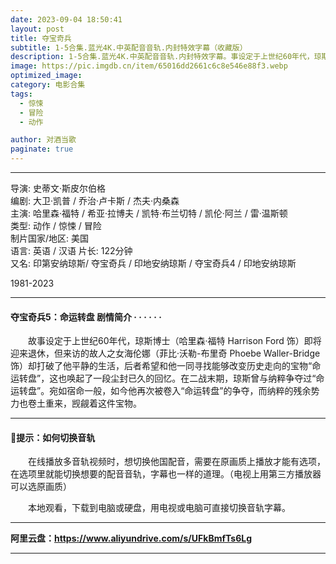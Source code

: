 ```yaml
---
date: 2023-09-04 18:50:41
layout: post
title: 夺宝奇兵
subtitle: 1-5合集.蓝光4K.中英配音音轨.内封特效字幕（收藏版）
description: 1-5合集.蓝光4K.中英配音音轨.内封特效字幕。事设定于上世纪60年代，琼斯博士即将迎来退休，但来访的故人之女海伦娜却打破了他平静的生活，后者希望和他一同寻找能够改变历史走向的宝物“命运转盘”......
image: https://pic.imgdb.cn/item/65016dd2661c6c8e546e88f3.webp
optimized_image: 
category: 电影合集
tags:
  - 惊悚
  - 冒险
  - 动作

author: 对酒当歌
paginate: true
---
```


---

导演: 史蒂文·斯皮尔伯格  
编剧: 大卫·凯普 / 乔治·卢卡斯 / 杰夫·内桑森  
主演: 哈里森·福特 / 希亚·拉博夫 / 凯特·布兰切特 / 凯伦·阿兰 / 雷·温斯顿  
类型: 动作 / 惊悚 / 冒险  
制片国家/地区: 美国  
语言: 英语 / 汉语
片长: 122分钟  
又名: 印第安纳琼斯/ 夺宝奇兵 / 印地安纳琼斯 / 夺宝奇兵4 / 印地安纳琼斯  

1981-2023  

---

#### 夺宝奇兵5：命运转盘 剧情简介 · · · · · ·

　　故事设定于上世纪60年代，琼斯博士（哈里森·福特 Harrison Ford 饰）即将迎来退休，但来访的故人之女海伦娜（菲比·沃勒-布里奇 Phoebe Waller-Bridge 饰）却打破了他平静的生活，后者希望和他一同寻找能够改变历史走向的宝物“命运转盘”，这也唤起了一段尘封已久的回忆。在二战末期，琼斯曾与纳粹争夺过“命运转盘”。宛如宿命一般，如今他再次被卷入“命运转盘”的争夺，而纳粹的残余势力也卷土重来，觊觎着这件宝物。

---

#### 🔔提示：如何切换音轨

　　在线播放多音轨视频时，想切换他国配音，需要在原画质上播放才能有选项，在选项里就能切换想要的配音音轨，字幕也一样的道理。（电视上用第三方播放器可以选原画质）

　　本地观看，下载到电脑或硬盘，用电视或电脑可直接切换音轨字幕。

---

**阿里云盘：<https://www.aliyundrive.com/s/UFkBmfTs6Lg>**

---
